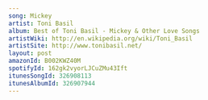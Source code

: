 ```yaml
---
song: Mickey
artist: Toni Basil
album: Best of Toni Basil - Mickey & Other Love Songs
artistWiki: http://en.wikipedia.org/wiki/Toni_Basil
artistSite: http://www.tonibasil.net/
layout: post
amazonId: B002KWZ40M
spotifyId: 162gk2vyorLJCuZMu43Ift
itunesSongId: 326908113
itunesAlbumId: 326907944
---
```

